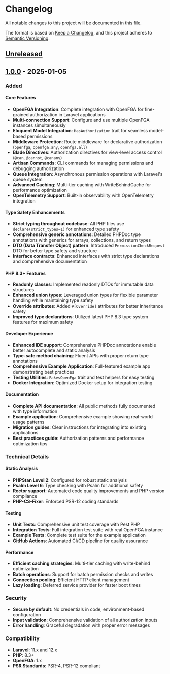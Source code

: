 # Changelog

All notable changes to this project will be documented in this file.

The format is based on [Keep a Changelog](https://keepachangelog.com/en/1.0.0/),
and this project adheres to [Semantic Versioning](https://semver.org/spec/v2.0.0.html).

## [Unreleased]

## [1.0.0] - 2025-01-05

### Added

#### Core Features
- **OpenFGA Integration**: Complete integration with OpenFGA for fine-grained authorization in Laravel applications
- **Multi-connection Support**: Configure and use multiple OpenFGA instances simultaneously
- **Eloquent Model Integration**: `HasAuthorization` trait for seamless model-based permissions
- **Middleware Protection**: Route middleware for declarative authorization (`openfga`, `openfga.any`, `openfga.all`)
- **Blade Directives**: Authorization directives for view-level access control (`@can`, `@cannot`, `@canany`)
- **Artisan Commands**: CLI commands for managing permissions and debugging authorization
- **Queue Integration**: Asynchronous permission operations with Laravel's queue system
- **Advanced Caching**: Multi-tier caching with WriteBehindCache for performance optimization
- **OpenTelemetry Support**: Built-in observability with OpenTelemetry integration

#### Type Safety Enhancements
- **Strict typing throughout codebase**: All PHP files use `declare(strict_types=1)` for enhanced type safety
- **Comprehensive generic annotations**: Detailed PHPDoc type annotations with generics for arrays, collections, and return types
- **DTO (Data Transfer Object) pattern**: Introduced `PermissionCheckRequest` DTO for better type safety and structure
- **Interface contracts**: Enhanced interfaces with strict type declarations and comprehensive documentation

#### PHP 8.3+ Features
- **Readonly classes**: Implemented readonly DTOs for immutable data structures
- **Enhanced union types**: Leveraged union types for flexible parameter handling while maintaining type safety
- **Override attributes**: Added `#[Override]` attributes for better inheritance safety
- **Improved type declarations**: Utilized latest PHP 8.3 type system features for maximum safety

#### Developer Experience
- **Enhanced IDE support**: Comprehensive PHPDoc annotations enable better autocomplete and static analysis
- **Type-safe method chaining**: Fluent APIs with proper return type annotations
- **Comprehensive Example Application**: Full-featured example app demonstrating best practices
- **Testing Utilities**: `FakesOpenFga` trait and test helpers for easy testing
- **Docker Integration**: Optimized Docker setup for integration testing

#### Documentation
- **Complete API documentation**: All public methods fully documented with type information
- **Example application**: Comprehensive example showing real-world usage patterns
- **Migration guides**: Clear instructions for integrating into existing applications
- **Best practices guide**: Authorization patterns and performance optimization tips

### Technical Details

#### Static Analysis
- **PHPStan Level 2**: Configured for robust static analysis
- **Psalm Level 6**: Type checking with Psalm for additional safety
- **Rector support**: Automated code quality improvements and PHP version compliance
- **PHP-CS-Fixer**: Enforced PSR-12 coding standards

#### Testing
- **Unit Tests**: Comprehensive unit test coverage with Pest PHP
- **Integration Tests**: Full integration test suite with real OpenFGA instance
- **Example Tests**: Complete test suite for the example application
- **GitHub Actions**: Automated CI/CD pipeline for quality assurance

#### Performance
- **Efficient caching strategies**: Multi-tier caching with write-behind optimization
- **Batch operations**: Support for batch permission checks and writes
- **Connection pooling**: Efficient HTTP client management
- **Lazy loading**: Deferred service provider for faster boot times

### Security
- **Secure by default**: No credentials in code, environment-based configuration
- **Input validation**: Comprehensive validation of all authorization inputs
- **Error handling**: Graceful degradation with proper error messages

### Compatibility
- **Laravel**: 11.x and 12.x
- **PHP**: 8.3+
- **OpenFGA**: 1.x
- **PSR Standards**: PSR-4, PSR-12 compliant

[Unreleased]: https://github.com/evansims/openfga-laravel/compare/v1.0.0...HEAD
[1.0.0]: https://github.com/evansims/openfga-laravel/releases/tag/v1.0.0
